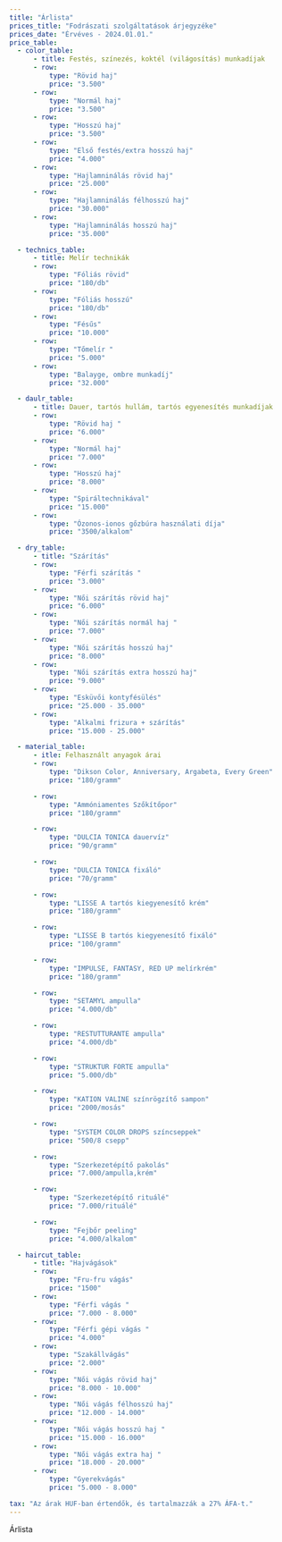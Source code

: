 ```yaml
---
title: "Árlista"
prices_title: "Fodrászati szolgáltatások árjegyzéke"
prices_date: "Érvéves - 2024.01.01."
price_table:
  - color_table:
      - title: Festés, színezés, koktél (világosítás) munkadíjak
      - row:
          type: "Rövid haj"
          price: "3.500"
      - row:
          type: "Normál haj"
          price: "3.500"
      - row:
          type: "Hosszú haj"
          price: "3.500"
      - row:
          type: "Első festés/extra hosszú haj"
          price: "4.000"
      - row:
          type: "Hajlamninálás rövid haj"
          price: "25.000"
      - row:
          type: "Hajlamninálás félhosszú haj"
          price: "30.000"
      - row:
          type: "Hajlamninálás hosszú haj"
          price: "35.000"

  - technics_table:
      - title: Melír technikák
      - row:
          type: "Fóliás rövid"
          price: "180/db"
      - row:
          type: "Fóliás hosszú"
          price: "180/db"
      - row:
          type: "Fésűs"
          price: "10.000"
      - row:
          type: "Tőmelír "
          price: "5.000"
      - row:
          type: "Balayge, ombre munkadíj"
          price: "32.000"

  - daulr_table:
      - title: Dauer, tartós hullám, tartós egyenesítés munkadíjak
      - row:
          type: "Rövid haj "
          price: "6.000"
      - row:
          type: "Normál haj"
          price: "7.000"
      - row:
          type: "Hosszú haj"
          price: "8.000"
      - row:
          type: "Spiráltechnikával"
          price: "15.000"
      - row:
          type: "Ózonos-ionos gőzbúra használati díja"
          price: "3500/alkalom"

  - dry_table:
      - title: "Szárítás"
      - row:
          type: "Férfi szárítás "
          price: "3.000"
      - row:
          type: "Női szárítás rövid haj"
          price: "6.000"
      - row:
          type: "Női szárítás normál haj "
          price: "7.000"
      - row:
          type: "Női szárítás hosszú haj"
          price: "8.000"
      - row:
          type: "Női szárítás extra hosszú haj"
          price: "9.000"
      - row:
          type: "Esküvői kontyfésülés"
          price: "25.000 - 35.000"
      - row:
          type: "Alkalmi frizura + szárítás"
          price: "15.000 - 25.000"

  - material_table:
      - itle: Felhasznált anyagok árai
      - row:
          type: "Dikson Color, Anniversary, Argabeta, Every Green"
          price: "180/gramm"

      - row:
          type: "Ammóniamentes Szőkítőpor"
          price: "180/gramm"

      - row:
          type: "DULCIA TONICA dauervíz"
          price: "90/gramm"

      - row:
          type: "DULCIA TONICA fixáló"
          price: "70/gramm"

      - row:
          type: "LISSE A tartós kiegyenesítő krém"
          price: "180/gramm"

      - row:
          type: "LISSE B tartós kiegyenesítő fixáló"
          price: "100/gramm"

      - row:
          type: "IMPULSE, FANTASY, RED UP melírkrém"
          price: "180/gramm"

      - row:
          type: "SETAMYL ampulla"
          price: "4.000/db"

      - row:
          type: "RESTUTTURANTE ampulla"
          price: "4.000/db"

      - row:
          type: "STRUKTUR FORTE ampulla"
          price: "5.000/db"

      - row:
          type: "KATION VALINE színrögzítő sampon"
          price: "2000/mosás"

      - row:
          type: "SYSTEM COLOR DROPS színcseppek"
          price: "500/8 csepp"

      - row:
          type: "Szerkezetépítő pakolás"
          price: "7.000/ampulla,krém"

      - row:
          type: "Szerkezetépítő rituálé"
          price: "7.000/rituálé"

      - row:
          type: "Fejbőr peeling"
          price: "4.000/alkalom"

  - haircut_table:
      - title: "Hajvágások"
      - row:
          type: "Fru-fru vágás"
          price: "1500"
      - row:
          type: "Férfi vágás "
          price: "7.000 - 8.000"
      - row:
          type: "Férfi gépi vágás "
          price: "4.000"
      - row:
          type: "Szakállvágás"
          price: "2.000"
      - row:
          type: "Női vágás rövid haj"
          price: "8.000 - 10.000"
      - row:
          type: "Női vágás félhosszú haj"
          price: "12.000 - 14.000"
      - row:
          type: "Női vágás hosszú haj "
          price: "15.000 - 16.000"
      - row:
          type: "Női vágás extra haj "
          price: "18.000 - 20.000"
      - row:
          type: "Gyerekvágás"
          price: "5.000 - 8.000"

tax: "Az árak HUF-ban értendők, és tartalmazzák a 27% ÁFA-t."
---
```


Árlista
